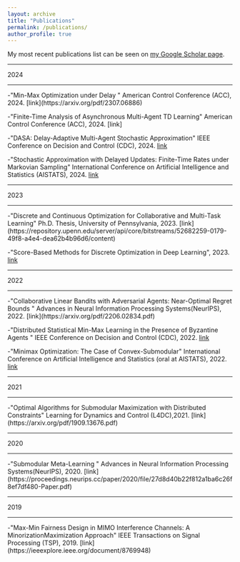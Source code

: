 ```yaml
---
layout: archive
title: "Publications"
permalink: /publications/
author_profile: true
---
```


My most recent publications list can be seen on [my Google Scholar page](https://scholar.google.com/citations?user=AikTZ-AAAAAJ&hl=en).
<hr>
2024
<hr>
-"Min-Max Optimization under Delay " American Control Conference (ACC), 2024. [link](https://arxiv.org/pdf/2307.06886)

-"Finite-Time Analysis of Asynchronous Multi-Agent TD Learning" American Control Conference (ACC), 2024. [link]

-"DASA: Delay-Adaptive Multi-Agent Stochastic Approximation" IEEE Conference on Decision and Control (CDC), 2024. [link](https://arxiv.org/pdf/2403.17247)

-"Stochastic Approximation with Delayed Updates: Finite-Time Rates under Markovian Sampling" International Conference on Artificial Intelligence and Statistics (AISTATS), 2024. [link](https://proceedings.mlr.press/v238/adibi24a/adibi24a.pdf)
<hr>
2023
<hr>
-"Discrete and Continuous Optimization for Collaborative and Multi-Task Learning" Ph.D. Thesis, University of Pennsylvania, 2023. [link](https://repository.upenn.edu/server/api/core/bitstreams/52682259-0179-49f8-a4e4-dea62b4b96d6/content)

-"Score-Based Methods for Discrete Optimization in Deep Learning", 2023. [link](https://arxiv.org/pdf/2310.09890)
<hr>
2022
<hr>
-"Collaborative Linear Bandits with Adversarial Agents: Near-Optimal Regret Bounds " Advances in Neural Information Processing Systems(NeurIPS), 2022. [link](https://arxiv.org/pdf/2206.02834.pdf)

-"Distributed Statistical Min-Max Learning in the Presence of Byzantine Agents " IEEE Conference on Decision and Control (CDC), 2022. [link](https://arxiv.org/pdf/2204.03187.pdf)

-"Minimax Optimization: The Case of Convex-Submodular" International Conference on Artificial Intelligence and Statistics (oral at AISTATS), 2022. [link](https://proceedings.mlr.press/v151/adibi22a/adibi22a.pdf)
<hr>
2021
<hr>
-"Optimal Algorithms for Submodular Maximization with Distributed Constraints" Learning for Dynamics and Control (L4DC),2021. [link](https://arxiv.org/pdf/1909.13676.pdf)
<hr>
2020
<hr>
-"Submodular Meta-Learning " Advances in Neural Information Processing Systems(NeurIPS), 2020. [link](https://proceedings.neurips.cc/paper/2020/file/27d8d40b22f812a1ba6c26f8ef7df480-Paper.pdf)
<hr>
2019
<hr>
-"Max-Min Fairness Design in MIMO Interference Channels: A MinorizationMaximization Approach" IEEE Transactions on Signal Processing (TSP), 2019. [link](https://ieeexplore.ieee.org/document/8769948)

